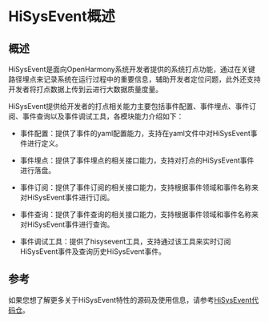 # HiSysEvent概述


## 概述

HiSysEvent是面向OpenHarmony系统开发者提供的系统打点功能，通过在关键路径埋点来记录系统在运行过程中的重要信息，辅助开发者定位问题，此外还支持开发者将打点数据上传到云进行大数据质量度量。

HiSysEvent提供给开发者的打点相关能力主要包括事件配置、事件埋点、事件订阅、事件查询以及事件调试工具，各模块能力介绍如下：

- 事件配置：提供了事件的yaml配置能力，支持在yaml文件中对HiSysEvent事件进行定义。

- 事件埋点：提供了事件埋点的相关接口能力，支持对打点的HiSysEvent事件进行落盘。

- 事件订阅：提供了事件订阅的相关接口能力，支持根据事件领域和事件名称来对HiSysEvent事件进行订阅。

- 事件查询：提供了事件查询的相关接口能力，支持根据事件领域和事件名称来对HiSysEvent事件进行查询。

- 事件调试工具：提供了hisysevent工具，支持通过该工具来实时订阅HiSysEvent事件及查询历史HiSysEvent事件。

## 参考

如果您想了解更多关于HiSysEvent特性的源码及使用信息，请参考[HiSysEvent代码仓](https://gitee.com/openharmony/hiviewdfx_hisysevent)。